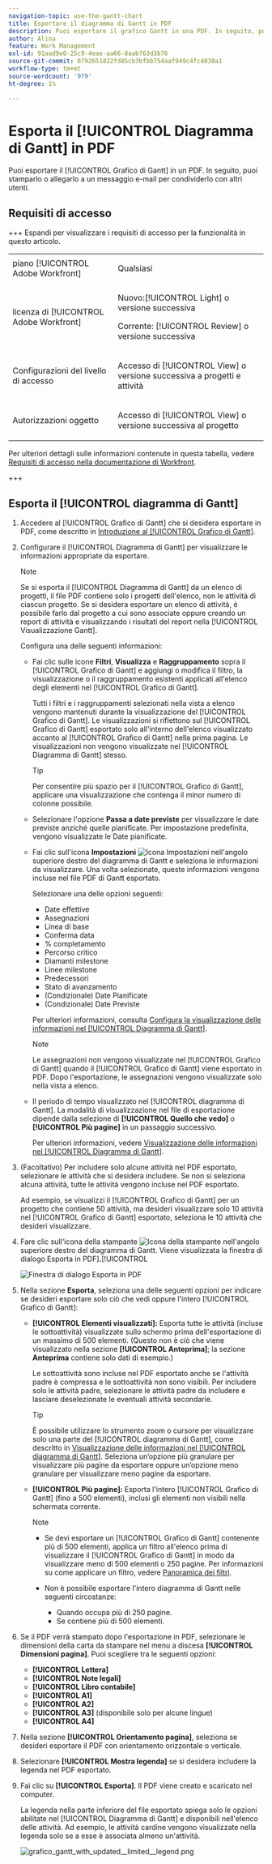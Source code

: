 ```yaml
---
navigation-topic: use-the-gantt-chart
title: Esportare il diagramma di Gantt in PDF
description: Puoi esportare il grafico Gantt in una PDF. In seguito, puoi stamparlo o allegarlo a un messaggio e-mail per condividerlo con altri utenti.
author: Alina
feature: Work Management
exl-id: 91aad9e0-25c9-4eae-aa66-8aab763d3b76
source-git-commit: 0792651822fd85cb3bfbb754aaf949c4fc4038a1
workflow-type: tm+mt
source-wordcount: '979'
ht-degree: 1%

---
```


# Esporta il [!UICONTROL Diagramma di Gantt] in PDF

<!--Audited: 5/2025-->

Puoi esportare il [!UICONTROL Grafico di Gantt] in un PDF. In seguito, puoi stamparlo o allegarlo a un messaggio e-mail per condividerlo con altri utenti.

## Requisiti di accesso

+++ Espandi per visualizzare i requisiti di accesso per la funzionalità in questo articolo.

<table style="table-layout:auto"> 
 <col> 
 <col> 
 <tbody> 
  <tr> 
   <td role="rowheader">piano [!UICONTROL Adobe Workfront]</td> 
   <td> <p>Qualsiasi </p> </td> 
  </tr> 
  <tr> 
   <td role="rowheader">licenza di [!UICONTROL Adobe Workfront]</td> 
   <td> <p>Nuovo:[!UICONTROL Light] o versione successiva</p>
   <p>Corrente: [!UICONTROL Review] o versione successiva</p> </td> 
  </tr> 
  <tr> 
   <td role="rowheader">Configurazioni del livello di accesso</td> 
   <td> <p>Accesso di [!UICONTROL View] o versione successiva a progetti e attività</p> </td> 
  </tr> 
  <tr> 
   <td role="rowheader">Autorizzazioni oggetto</td> 
   <td> <p>Accesso di [!UICONTROL View] o versione successiva al progetto</p> </td> 
  </tr> 
 </tbody> 
</table>

Per ulteriori dettagli sulle informazioni contenute in questa tabella, vedere [Requisiti di accesso nella documentazione di Workfront](/help/quicksilver/administration-and-setup/add-users/access-levels-and-object-permissions/access-level-requirements-in-documentation.md).

+++

## Esporta il [!UICONTROL diagramma di Gantt]

1. Accedere al [!UICONTROL Grafico di Gantt] che si desidera esportare in PDF, come descritto in [Introduzione al [!UICONTROL Grafico di Gantt]](../../../manage-work/gantt-chart/use-the-gantt-chart/get-started-with-gantt.md).
1. Configurare il [!UICONTROL Diagramma di Gantt] per visualizzare le informazioni appropriate da esportare.

   >[!NOTE]
   >
   >Se si esporta il [!UICONTROL Diagramma di Gantt] da un elenco di progetti, il file PDF contiene solo i progetti dell&#39;elenco, non le attività di ciascun progetto. Se si desidera esportare un elenco di attività, è possibile farlo dal progetto a cui sono associate oppure creando un report di attività e visualizzando i risultati del report nella [!UICONTROL Visualizzazione Gantt].

   Configura una delle seguenti informazioni:

   * Fai clic sulle icone **Filtri**, **Visualizza** e **Raggruppamento** sopra il [!UICONTROL Grafico di Gantt] e aggiungi o modifica il filtro, la visualizzazione o il raggruppamento esistenti applicati all&#39;elenco degli elementi nel [!UICONTROL Grafico di Gantt].

     Tutti i filtri e i raggruppamenti selezionati nella vista a elenco vengono mantenuti durante la visualizzazione del [!UICONTROL Grafico di Gantt]. Le visualizzazioni si riflettono sul [!UICONTROL Grafico di Gantt] esportato solo all&#39;interno dell&#39;elenco visualizzato accanto al [!UICONTROL Grafico di Gantt] nella prima pagina. Le visualizzazioni non vengono visualizzate nel [!UICONTROL Diagramma di Gantt] stesso.

     >[!TIP]
     >
     >Per consentire più spazio per il [!UICONTROL Grafico di Gantt], applicare una visualizzazione che contenga il minor numero di colonne possibile.

   * Selezionare l&#39;opzione **Passa a date previste** per visualizzare le date previste anziché quelle pianificate. Per impostazione predefinita, vengono visualizzate le Date pianificate.

   * Fai clic sull&#39;icona **Impostazioni** ![Icona Impostazioni](assets/settings-icon.png) nell&#39;angolo superiore destro del diagramma di Gantt e seleziona le informazioni da visualizzare. Una volta selezionate, queste informazioni vengono incluse nel file PDF di Gantt esportato.

     Selezionare una delle opzioni seguenti:

      * Date effettive
      * Assegnazioni
      * Linea di base
      * Conferma data
      * % completamento
      * Percorso critico
      * Diamanti milestone
      * Linee milestone
      * Predecessori
      * Stato di avanzamento
      * (Condizionale) Date Pianificate
      * (Condizionale) Date Previste

     Per ulteriori informazioni, consulta   [Configura la visualizzazione delle informazioni nel [!UICONTROL Diagramma di Gantt]](../../../manage-work/gantt-chart/use-the-gantt-chart/configure-info-on-gantt-chart.md).

     >[!NOTE]
     >
     > Le assegnazioni non vengono visualizzate nel [!UICONTROL Grafico di Gantt] quando il [!UICONTROL Grafico di Gantt] viene esportato in PDF. Dopo l&#39;esportazione, le assegnazioni vengono visualizzate solo nella vista a elenco.

   * Il periodo di tempo visualizzato nel [!UICONTROL diagramma di Gantt]. La modalità di visualizzazione nel file di esportazione dipende dalla selezione di **[!UICONTROL Quello che vedo]** o **[!UICONTROL Più pagine]** in un passaggio successivo.

     Per ulteriori informazioni, vedere [Visualizzazione delle informazioni nel [!UICONTROL Diagramma di Gantt]](../../../manage-work/gantt-chart/use-the-gantt-chart/view-info-in-gantt.md).



1. (Facoltativo) Per includere solo alcune attività nel PDF esportato, selezionare le attività che si desidera includere. Se non si seleziona alcuna attività, tutte le attività vengono incluse nel PDF esportato.

   Ad esempio, se visualizzi il [!UICONTROL Grafico di Gantt] per un progetto che contiene 50 attività, ma desideri visualizzare solo 10 attività nel [!UICONTROL Grafico di Gantt] esportato, seleziona le 10 attività che desideri visualizzare.

1. Fare clic sull&#39;icona della stampante ![Icona della stampante](assets/printer-icon.png) nell&#39;angolo superiore destro del diagramma di Gantt.
Viene visualizzata la finestra di dialogo Esporta in PDF]**.**[!UICONTROL 

   ![Finestra di dialogo Esporta in PDF](assets/exported-gantt-ui-350x225.png)

1. Nella sezione **Esporta**, seleziona una delle seguenti opzioni per indicare se desideri esportare solo ciò che vedi oppure l&#39;intero [!UICONTROL Grafico di Gantt]:

   * **[!UICONTROL Elementi visualizzati]:** Esporta tutte le attività (incluse le sottoattività) visualizzate sullo schermo prima dell&#39;esportazione di un massimo di 500 elementi. (Questo non è ciò che viene visualizzato nella sezione **[!UICONTROL Anteprima]**; la sezione **Anteprima** contiene solo dati di esempio.)

     Le sottoattività sono incluse nel PDF esportato anche se l&#39;attività padre è compressa e le sottoattività non sono visibili. Per includere solo le attività padre, selezionare le attività padre da includere e lasciare deselezionate le eventuali attività secondarie.

     >[!TIP]
     >
     >È possibile utilizzare lo strumento zoom o cursore per visualizzare solo una parte del [!UICONTROL diagramma di Gantt], come descritto in [Visualizzazione delle informazioni nel [!UICONTROL diagramma di Gantt]](../../../manage-work/gantt-chart/use-the-gantt-chart/view-info-in-gantt.md). Seleziona un’opzione più granulare per visualizzare più pagine da esportare oppure un’opzione meno granulare per visualizzare meno pagine da esportare.


   * **[!UICONTROL Più pagine]:** Esporta l&#39;intero [!UICONTROL Grafico di Gantt] (fino a 500 elementi), inclusi gli elementi non visibili nella schermata corrente.

     >[!NOTE]
     >
     >* Se devi esportare un [!UICONTROL Grafico di Gantt] contenente più di 500 elementi, applica un filtro all&#39;elenco prima di visualizzare il [!UICONTROL Grafico di Gantt] in modo da visualizzare meno di 500 elementi o 250 pagine. Per informazioni su come applicare un filtro, vedere [Panoramica dei filtri](../../../reports-and-dashboards/reports/reporting-elements/filters-overview.md).
     >
     >
     >* Non è possibile esportare l&#39;intero diagramma di Gantt nelle seguenti circostanze:
     >   
     >   * Quando occupa più di 250 pagine.
     >   * Se contiene più di 500 elementi.


1. Se il PDF verrà stampato dopo l&#39;esportazione in PDF, selezionare le dimensioni della carta da stampare nel menu a discesa **[!UICONTROL Dimensioni pagina]**.
Puoi scegliere tra le seguenti opzioni:

   * **[!UICONTROL Lettera]**
   * **[!UICONTROL Note legali]**
   * **[!UICONTROL Libro contabile]**
   * **[!UICONTROL A1]**
   * **[!UICONTROL A2]**
   * **[!UICONTROL A3]** (disponibile solo per alcune lingue)
   * **[!UICONTROL A4]**
1. Nella sezione **[!UICONTROL Orientamento pagina]**, seleziona se desideri esportare il PDF con orientamento orizzontale o verticale.
1. Selezionare **[!UICONTROL Mostra legenda]** se si desidera includere la legenda nel PDF esportato.
1. Fai clic su **[!UICONTROL Esporta]**. Il PDF viene creato e scaricato nel computer.

   La legenda nella parte inferiore del file esportato spiega solo le opzioni abilitate nel [!UICONTROL Diagramma di Gantt] e disponibili nell&#39;elenco delle attività. Ad esempio, le attività cardine vengono visualizzate nella legenda solo se a esse è associata almeno un&#39;attività.

   ![grafico_gantt_with_updated__limited__legend.png](assets/gantt-chart-with-updated--limited--legend-350x271.png)
